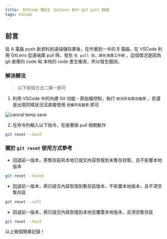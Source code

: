 ```yaml
---
title: 【VSCode 筆記】 GitLens 執行 git pull 報錯
tags: VSCode
---
```


## 前言

從 A 電腦 push 新資料到遠端儲存庫後，在作業到一半的 B 電腦，在 VSCode 利用 GitLens 從遠端庫 pull 時，發生 `在 pull 前，請先清理工作樹` ，這個情況是因為 git 倉庫的 code 和 本地的 code 產生衝突，所以發生錯誤。

### 解決辦法

> 以下兩個方法二擇一即可

1. 利用 VSCode 中的內建 Git 功能 - 原始檔控制，執行 `取消所有暫存變更` ，若還是出現同樣狀況沒直接使用 `捨棄所有變更` 即可

![cancel temp save](/images/posts/post_cancel-temp-save.png)

2. 在命令列輸入以下指令，在接著做 pull 相關動作

``` bash
git reset --hard
```

### 關於 `git reset` 使用方式參考

* 回退前一版本，將暫存區和本地已提交內容恢復到未暫存狀態，且不影響本地版本

``` bash
git reset --mixed
```

* 回退前一版本，將已提交內容恢復到暫存區版本，不影響本地版本，且不清空暫存區

``` bash
git reset --soft
```

* 回退前一版本，將已提交內容恢復到本地並覆蓋本地版本，且清空暫存區

``` bash
git reset --hard
```

以上做個簡單記錄！
